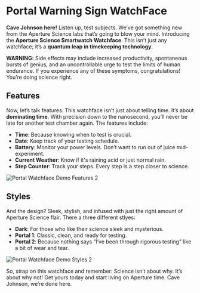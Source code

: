 # Portal Warning Sign WatchFace

**Cave Johnson here!** Listen up, test subjects. We’ve got something new from the Aperture Science labs that’s going to blow your mind. Introducing the **Aperture Science Smartwatch Watchface**. This isn’t just any watchface; it’s a **quantum leap in timekeeping technology**.

**WARNING:** Side effects may include increased productivity, spontaneous bursts of genius, and an uncontrollable urge to test the limits of human endurance. If you experience any of these symptoms, congratulations! You’re doing science right.

## Features

Now, let’s talk features. This watchface isn’t just about telling time. It’s about **dominating time**. With precision down to the nanosecond, you’ll never be late for another test chamber again. The features include:
- **Time**: Because knowing when to test is crucial.
- **Date**: Keep track of your testing schedule.
- **Battery**: Monitor your power levels. Don’t want to run out of juice mid-experiment.
- **Current Weather**: Know if it's raining acid or just normal rain.
- **Step Counter**: Track your steps. Every step is a step closer to science.

![Portal Watchface Demo Features 2](https://github.com/user-attachments/assets/88702bcc-aa5a-4001-8918-1b06a86ce66f)

## Styles

And the design? Sleek, stylish, and infused with just the right amount of Aperture Science flair. There a three different stlyes:
- **Dark**: For those who like their science sleek and mysterious.
- **Portal 1**: Classic, clean, and ready for testing.
- **Portal 2**: Because nothing says “I’ve been through rigorous testing” like a bit of wear and tear.
  
![Portal Watchface Demo Styles 2](https://github.com/user-attachments/assets/0444c967-0588-4986-8079-a0d9c77565d2)

So, strap on this watchface and remember: Science isn’t about why. It’s about why not! Get yours today and start living on Aperture time. Cave Johnson, we’re done here.

